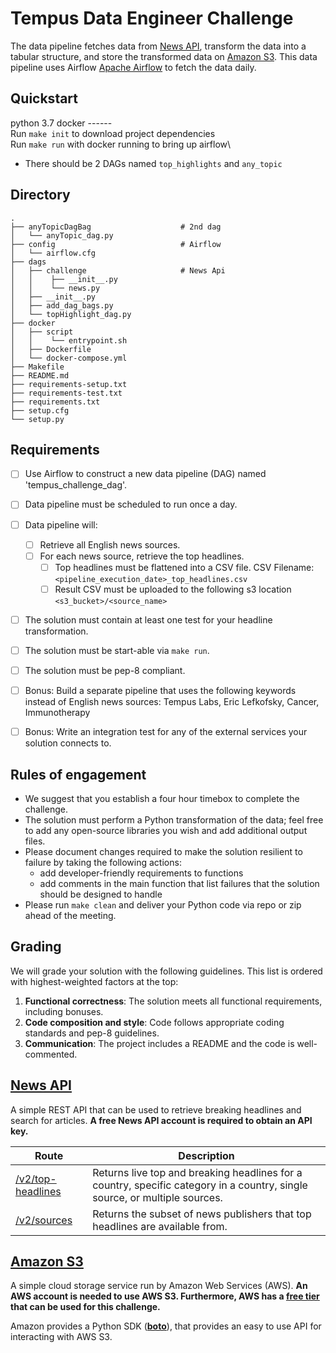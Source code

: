 # Tempus Data Engineer Challenge
The data pipeline fetches data from [News API](https://newsapi.org),
 transform the data into a tabular structure,
 and store the transformed data on [Amazon S3](https://aws.amazon.com/s3/).
 This data pipeline uses Airflow [Apache Airflow](https://airflow.apache.org) to fetch the data daily.

## Quickstart
python 3.7   docker ------\
Run `make init` to download project dependencies\
Run `make run` with docker running to bring up airflow\
 * There should be 2 DAGs named `top_highlights` and `any_topic`


## Directory
    .
    ├── anyTopicDagBag                    # 2nd dag
    │   └── anyTopic_dag.py                          
    ├── config                            # Airflow
    │   └── airflow.cfg  
    ├── dags                    
    │   ├── challenge                     # News Api
    │   │    ├── __init__.py             
    │   │    └── news.py
    │   ├── __init__.py
    │   ├── add_dag_bags.py
    │   └── topHighlight_dag.py               
    ├── docker                    
    │   ├── script               
    │   │    └── entrypoint.sh
    │   ├── Dockerfile              
    │   └── docker-compose.yml               
    ├── Makefile
    ├── README.md
    ├── requirements-setup.txt
    ├── requirements-test.txt
    ├── requirements.txt
    ├── setup.cfg
    └── setup.py


## Requirements
- [ ] Use Airflow to construct a new data pipeline (DAG) named 'tempus_challenge_dag'.
- [ ] Data pipeline must be scheduled to run once a day.
- [ ] Data pipeline will:
  - [ ] Retrieve all English news sources.
  - [ ] For each news source, retrieve the top headlines.
    - [ ] Top headlines must be flattened into a CSV file. CSV Filename: `<pipeline_execution_date>_top_headlines.csv`
    - [ ] Result CSV must be uploaded to the following s3 location `<s3_bucket>/<source_name>`
- [ ] The solution must contain at least one test for your headline transformation.
- [ ] The solution must be start-able via `make run`.
- [ ] The solution must be pep-8 compliant.
- [ ] Bonus: Build a separate pipeline that uses the following keywords instead of English news sources: Tempus Labs, Eric Lefkofsky, Cancer, Immunotherapy
- [ ] Bonus: Write an integration test for any of the external services your solution connects to.


## Rules of engagement
* We suggest that you establish a four hour timebox to complete the challenge.
* The solution must perform a Python transformation of the data;
 feel free to add any open-source libraries you wish and add additional output files.
* Please document changes required to make the solution resilient to
 failure by taking the following actions:
  * add developer-friendly requirements to functions
  * add comments in the main function that list failures that the solution should
  be designed to handle
* Please run `make clean` and deliver your Python code via repo or zip ahead of the meeting.

## Grading
We will grade your solution with the following guidelines.
 This list is ordered with highest-weighted factors at the top:
1. **Functional correctness**: The solution meets all functional requirements,
 including bonuses.
2. **Code composition and style**: Code follows appropriate coding standards and pep-8 guidelines.
3. **Communication**: The project includes a README and the code is well-commented.




## [News API](https://newsapi.org)
A simple REST API that can be used to retrieve breaking headlines and search for articles. **A free News API account is required to obtain an API key.**

| Route             | Description                                                                                                                |
|-------------------|----------------------------------------------------------------------------------------------------------------------------|
| [/v2/top-headlines](https://newsapi.org/docs/endpoints/top-headlines) | Returns live top and breaking headlines for a country, specific category in a country, single source, or multiple sources. |
| [/v2/sources](https://newsapi.org/docs/endpoints/sources) | Returns the subset of news publishers that top headlines are available from. |


## [Amazon S3](https://aws.amazon.com/s3/)
A simple cloud storage service run by Amazon Web Services (AWS). **An AWS account is needed to use AWS S3. Furthermore, AWS has a [free tier](https://aws.amazon.com/free/) that can be used for this challenge.**

Amazon provides a Python SDK (**[boto](http://boto3.readthedocs.io/en/latest/guide/resources.html)**), that provides an easy to use API for interacting with AWS S3.
